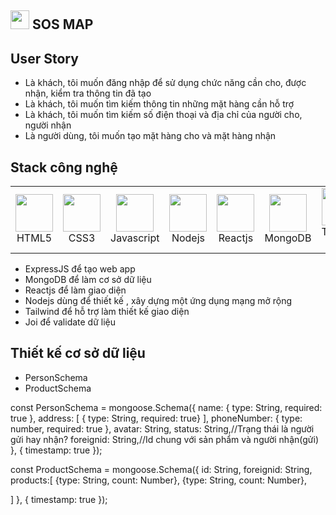<h2> <img src="https://emojis.slackmojis.com/emojis/images/1588315024/8823/hyperkitty.gif?1588315024" width="30" /> SOS MAP </h2>

## User Story
- Là khách, tôi muốn đăng nhập để sử dụng chức năng cần cho, được nhận, kiểm tra thông tin đã tạo 
- Là khách, tôi muốn tìm kiếm thông tin những mặt hàng cần hỗ trợ
- Là khách, tôi muốn tìm kiếm số điện thoại và địa chỉ của người cho, người nhận
- Là người dùng, tôi muốn tạo mặt hàng cho và mặt hàng nhận
## Stack công nghệ
<table>
  <tr>
    <td align="center" width="160">
          <img src="https://img.shields.io/badge/HTML5-E34F26?style=for-the-badge&logo=html5&logoColor=white" width="60" />
        <br />
        HTML5
    </td>
    <td align="center" width="160">
      <img src="https://img.shields.io/badge/CSS3-1572B6?style=for-the-badge&logo=css3&logoColor=white" width="60" />
        <br />
       CSS3
    </td>
    <td align="center" width="160">
     <img src="https://img.shields.io/badge/JavaScript-323330?style=for-the-badge&logo=javascript&logoColor=F7DF1E" width="60" />
        <br />
        Javascript
    </td>
    <td align="center" width="160">
     <img src="https://img.shields.io/badge/Node.js-339933?style=for-the-badge&logo=nodedotjs&logoColor=white" width="60" />
        <br />
        Nodejs
    </td>
    <td align="center" width="160">
       <img src="https://img.shields.io/badge/React-20232A?style=for-the-badge&logo=react&logoColor=61DAFB" width="60" />
        <br />
       Reactjs
    </td>
    <td align="center" width="160">
       <img src="https://img.shields.io/badge/MongoDB-white?style=for-the-badge&logo=mongodb&logoColor=4EA94B" width="60" />
        <br />
       MongoDB
    </td>
     <td align="center" width="160">
       <img src="https://img.shields.io/badge/Tailwind_CSS-38B2AC?style=for-the-badge&logo=tailwind-css&logoColor=white" width="60" />
        <br />
       Tailwind CSS
    </td>
     <td align="center" width="160">
       <img src="https://img.shields.io/badge/Express.js-000000?style=for-the-badge&logo=express&logoColor=white" width="60" />
        <br />
       ExpressJS
    </td>
  </tr>
  </table>
  
  
- ExpressJS để tạo web app
- MongoDB để làm cơ sở dữ liệu
- Reactjs để làm giao diện
- Nodejs dùng để thiết kế , xây dựng một ứng dụng mạng mở rộng
- Tailwind để hỗ trợ làm thiết kế giao diện 
- Joi để validate dữ liệu
## Thiết kế cơ sở dữ liệu
- PersonSchema
- ProductSchema

const PersonSchema = mongoose.Schema({
  name: {
    type: String,
    required: true
  },
  address: [
    { type: String, required: true}
  ],
  phoneNumber: {
    type: number,
    required: true
  }, 
  avatar: String,
  status: String,//Trạng thái là người gửi hay nhận?
  foreignid: String,//Id chung với sản phẩm và người nhận(gửi)
}, {
  timestamp: true
});


const ProductSchema = mongoose.Schema({
  id: String,
  foreignid: String,
  products:[
    {type: String, count: Number},
    {type: String, count: Number},

  ]
}, {
  timestamp: true
});




